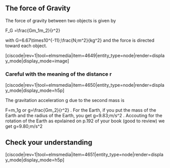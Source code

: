 ## The force of Gravity

The force of gravity between two objects is given by 

<lrn-math>F_G =\frac{Gm_1m_2}{r^2} </lrn-math>

with <lrn-math>G=6.67\times10^{-11}\;\frac{N\;m^2}{kg^2} </lrn-math> and the force is directed toward each object. 

[ciscode|rev=1|tool=elmsmedia|item=4649|entity_type=node|render=display_mode|display_mode=image]

### Careful with the meaning of the distance r

[ciscode|rev=1|tool=elmsmedia|item=4650|entity_type=node|render=display_mode|display_mode=h5p]

The gravitation acceleration g due to the second mass is 

<lrn-math> F=m_1g </lrn-math> or <lrn-math>g=\frac{Gm_2}{r^2} </lrn-math>. For the Earth, if you put the mass of the Earth and the radius of the Earth, you get <lrn-math>g=9.83\;m/s^2 </lrn-math>. Accouting for the rotation of the Earth as epxlained on p.192 of your book (good to review) we get <lrn-math>g=9.80\;m/s^2 </lrn-math>

## Check your understanding

[ciscode|rev=1|tool=elmsmedia|item=4651|entity_type=node|render=display_mode|display_mode=h5p]